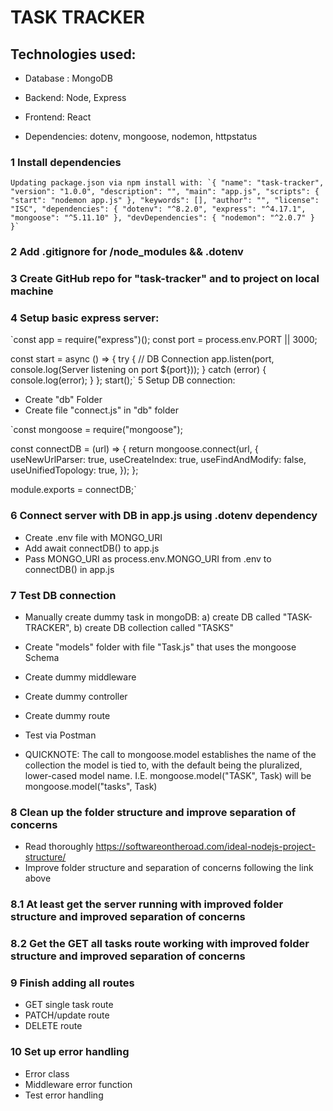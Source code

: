 # TASK TRACKER

## Technologies used:

- Database : MongoDB

- Backend: Node, Express

- Frontend: React

- Dependencies: dotenv, mongoose, nodemon, httpstatus

### 1 Install dependencies

    Updating package.json via npm install with: `{ "name": "task-tracker", "version": "1.0.0", "description": "", "main": "app.js", "scripts": { "start": "nodemon app.js" }, "keywords": [], "author": "", "license": "ISC", "dependencies": { "dotenv": "^8.2.0", "express": "^4.17.1", "mongoose": "^5.11.10" }, "devDependencies": { "nodemon": "^2.0.7" } }`

### 2 Add .gitignore for /node_modules && .dotenv

### 3 Create GitHub repo for "task-tracker" and to project on local machine

### 4 Setup basic express server:

`const app = require("express")(); const port = process.env.PORT || 3000;

const start = async () => { try { // DB Connection app.listen(port, console.log(Server listening on port ${port})); } catch (error) { console.log(error); } }; start();`
5 Setup DB connection:

- Create "db" Folder
- Create file "connect.js" in "db" folder

`const mongoose = require("mongoose");

const connectDB = (url) => { return mongoose.connect(url, { useNewUrlParser: true, useCreateIndex: true, useFindAndModify: false, useUnifiedTopology: true, }); };

module.exports = connectDB;`

### 6 Connect server with DB in app.js using .dotenv dependency

- Create .env file with MONGO_URI
- Add await connectDB() to app.js
- Pass MONGO_URI as process.env.MONGO_URI from .env to connectDB() in app.js

### 7 Test DB connection

- Manually create dummy task in mongoDB: a) create DB called "TASK-TRACKER", b) create DB collection called "TASKS"

- Create "models" folder with file "Task.js" that uses the mongoose Schema

- Create dummy middleware

- Create dummy controller

- Create dummy route

- Test via Postman

- QUICKNOTE: The call to mongoose.model establishes the name of the collection the model is tied to, with the default being the pluralized, lower-cased model name. I.E. mongoose.model("TASK", Task) will be mongoose.model("tasks", Task)

### 8 Clean up the folder structure and improve separation of concerns

- Read thoroughly https://softwareontheroad.com/ideal-nodejs-project-structure/
- Improve folder structure and separation of concerns following the link above

### 8.1 At least get the server running with improved folder structure and improved separation of concerns

### 8.2 Get the GET all tasks route working with improved folder structure and improved separation of concerns

### 9 Finish adding all routes

- GET single task route
- PATCH/update route
- DELETE route

### 10 Set up error handling

- Error class
- Middleware error function
- Test error handling
